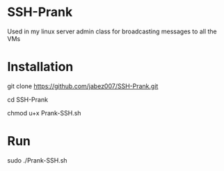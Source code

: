 # SSH-Prank
Used in my linux server admin class for broadcasting messages to all the VMs 

# Installation
git clone https://github.com/jabez007/SSH-Prank.git

cd SSH-Prank

chmod u+x Prank-SSH.sh

# Run
sudo ./Prank-SSH.sh
